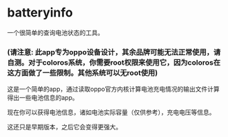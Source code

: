 # batteryinfo
一个很简单的查询电池状态的工具。

### (请注意: 此app专为oppo设备设计，其余品牌可能无法正常使用，请自测。对于coloros系统，你需要root权限来使用它，因为coloros在这方面做了一些限制。其他系统可以无root使用)

这是一个简单的app，通过读取oppo官方内核计算电池充电情况的输出文件计算得出一些电池信息的app。

现在你可以获得电池信息，诸如电池实际容量（仅供参考），充电电压等信息。

这还只是早期版本，之后它会变得更强大。

